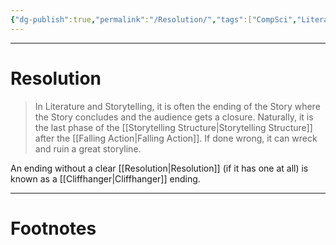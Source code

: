```yaml
---
{"dg-publish":true,"permalink":"/Resolution/","tags":["CompSci","Literature"]}
---
```



---
# Resolution
> In Literature and Storytelling, it is often the ending of the Story where the Story concludes and the audience gets a closure. Naturally, it is the last phase of the [[Storytelling Structure\|Storytelling Structure]] after the [[Falling Action\|Falling Action]]. If done wrong, it can wreck and ruin a great storyline.

An ending without a clear [[Resolution\|Resolution]] (if it has one at all) is known as a [[Cliffhanger\|Cliffhanger]] ending.

---
# Footnotes